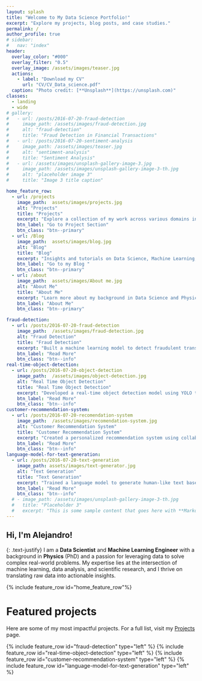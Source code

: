 ```yaml
---
layout: splash
title: "Welcome to My Data Science Portfolio!"
excerpt: "Explore my projects, blog posts, and case studies."
permalink: /
author_profile: true
# sidebar:
#   nav: "index"
header:
  overlay_color: "#000"
  overlay_filter: "0.5"
  overlay_image: /assets/images/teaser.jpg
  actions:
    - label: "Download my CV"
      url: "CV/CV_Data_science.pdf"
  caption: "Photo credit: [**Unsplash**](https://unsplash.com)"
classes:
  - landing
  - wide
# gallery:
#   - url: /posts/2016-07-20-fraud-detection
#     image_path: /assets/images/fraud-detection.jpg
#     alt: "fraud-detection"
#     title: "Fraud Detection in Financial Transactions"
#   - url: /posts/2016-07-20-sentiment-analysis
#     image_path: /assets/images/teaser.jpg
#     alt: "sentiment-analysis"
#     title: "Sentiment Analysis"
#   - url: /assets/images/unsplash-gallery-image-3.jpg
#     image_path: /assets/images/unsplash-gallery-image-3-th.jpg
#     alt: "placeholder image 3"
#     title: "Image 3 title caption"

home_feature_row:
  - url: /projects
    image_path:  assets/images/projects.jpg
    alt: "Projects"
    title: "Projects"
    excerpt: "Explore a collection of my work across various domains in Data Science and Machine Learning, from Natural Language Processing to Real-Time Data Processing."
    btn_label: "Go to Project Section"
    btn_class: "btn--primary"
  - url: /Blog
    image_path:  assets/images/blog.jpg
    alt: "Blog"
    title: "Blog"
    excerpt: "Insights and tutorials on Data Science, Machine Learning, and more."
    btn_label: "Go to my Blog "
    btn_class: "btn--primary"
  - url: /about
    image_path:  assets/images/About me.jpg
    alt: "About Me"
    title: "About Me"
    excerpt: "Learn more about my background in Data Science and Physics."
    btn_label: "About Me"
    btn_class: "btn--primary"

fraud-detection:
  - url: /posts/2016-07-20-fraud-detection
    image_path:  /assets/images/fraud-detection.jpg
    alt: "Fraud Detection"
    title: "Fraud Detection"
    excerpt: "Built a machine learning model to detect fraudulent transactions with high accuracy, leveraging ensemble methods like Random Forest and Gradient Boosting."
    btn_label: "Read More"
    btn_class: "btn--info"
real-time-object-detection:
  - url: /posts/2016-07-20-object-detection
    image_path:  /assets/images/object-detection.jpg
    alt: "Real Time Object Detection"
    title: "Real Time Object Detection"
    excerpt: "Developed a real-time object detection model using YOLO to identify and classify objects in video streams, optimized for high-speed processing."
    btn_label: "Read More"
    btn_class: "btn--info"
customer-recommendation-system:
  - url: /posts/2016-07-20-recomendation-system
    image_path:  /assets/images/recomendation-system.jpg
    alt: "Customer Recommendation System"
    title: "Customer Recommendation System"
    excerpt: "Created a personalized recommendation system using collaborative filtering to enhance customer engagement for e-commerce."
    btn_label: "Read More"
    btn_class: "btn--info"
language-model-for-text-generation:
  - url: /posts/2016-07-20-text-generation
    image_path: assets/images/text-generator.jpg
    alt: "Text Generation"
    title: "Text Generation"
    excerpt: "Trained a language model to generate human-like text based on input prompts, showcasing advanced NLP capabilities."
    btn_label: "Read More"
    btn_class: "btn--info"
  # - image_path: /assets/images/unsplash-gallery-image-3-th.jpg
  #   title: "Placeholder 3"
  #   excerpt: "This is some sample content that goes here with **Markdown** formatting."
---
```


## Hi, I'm Alejandro!

{: .text-justify}
I am a **Data Scientist** and **Machine Learning Engineer** with a background in **Physics** (PhD) and a passion for leveraging data to solve complex real-world problems. My expertise lies at the intersection of machine learning, data analysis, and scientific research, and I thrive on translating raw data into actionable insights.

{% include feature_row id="home_feature_row"%}

# <i class="fas fa-project-diagram"></i> Featured projects

Here are some of my most impactful projects. For a full list, visit my [Projects](./projects) page.

<!-- {% include gallery caption="This is a sample gallery with **Markdown support**." %} -->
{% include feature_row id="fraud-detection" type="left" %}
{% include feature_row id="real-time-object-detection" type="left" %}
{% include feature_row id="customer-recommendation-system" type="left" %}
{% include feature_row id="language-model-for-text-generation" type="left" %}